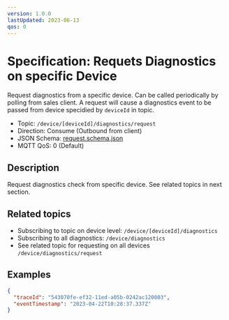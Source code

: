 ```yaml
---
version: 1.0.0
lastUpdated: 2023-06-13
qos: 0
---
```


# Specification: Requets Diagnostics on specific Device

Request diagnostics from a specific device. Can be called periodically by
polling from sales client. A request will cause a diagnostics event to be passed
from device specidied by `deviceId` in topic.

- Topic: `/device/[deviceId]/diagnostics/request`
- Direction: Consume (Outbound from client)
- JSON Schema: [request.schema.json](./request.schema.json)
- MQTT QoS: 0 (Default)

## Description

Request diagnostics check from specific device. See related topics in next
section.

## Related topics

- Subscribing to topic on device level: `/device/[deviceId]/diagnostics`
- Subscribing to all diagnostics: `/device/diagnostics`
- See related topic for requesting on all devices `/device/diagnostics/request`

## Examples

```json
{
  "traceId": "543070fe-ef32-11ed-a05b-0242ac120003",
  "eventTimestamp": "2023-04-22T10:28:37.337Z"
}
```
